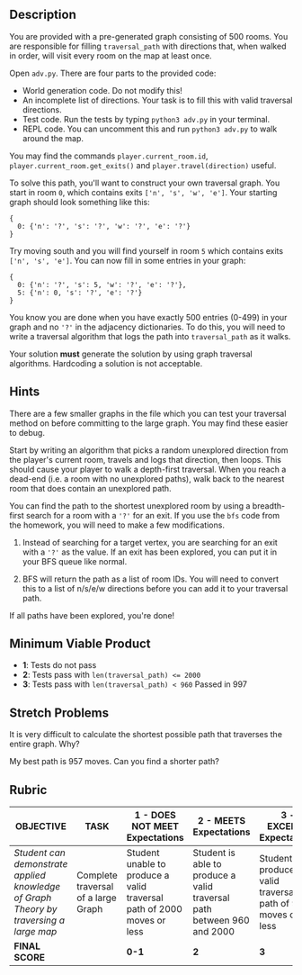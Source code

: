 ## Description

You are provided with a pre-generated graph consisting of 500 rooms. You are responsible for filling `traversal_path` with directions that, when walked in order, will visit every room on the map at least once.

Open `adv.py`. There are four parts to the provided code:

- World generation code. Do not modify this!
- An incomplete list of directions. Your task is to fill this with valid traversal directions.
- Test code. Run the tests by typing `python3 adv.py` in your terminal.
- REPL code. You can uncomment this and run `python3 adv.py` to walk around the map.

You may find the commands `player.current_room.id`, `player.current_room.get_exits()` and `player.travel(direction)` useful.

To solve this path, you'll want to construct your own traversal graph. You start in room `0`, which contains exits `['n', 's', 'w', 'e']`. Your starting graph should look something like this:

```
{
  0: {'n': '?', 's': '?', 'w': '?', 'e': '?'}
}
```

Try moving south and you will find yourself in room `5` which contains exits `['n', 's', 'e']`. You can now fill in some entries in your graph:

```
{
  0: {'n': '?', 's': 5, 'w': '?', 'e': '?'},
  5: {'n': 0, 's': '?', 'e': '?'}
}
```

You know you are done when you have exactly 500 entries (0-499) in your graph and no `'?'` in the adjacency dictionaries. To do this, you will need to write a traversal algorithm that logs the path into `traversal_path` as it walks.

Your solution **must** generate the solution by using graph traversal algorithms. Hardcoding a solution is not acceptable.

## Hints

There are a few smaller graphs in the file which you can test your traversal method on before committing to the large graph. You may find these easier to debug.

Start by writing an algorithm that picks a random unexplored direction from the player's current room, travels and logs that direction, then loops. This should cause your player to walk a depth-first traversal. When you reach a dead-end (i.e. a room with no unexplored paths), walk back to the nearest room that does contain an unexplored path.

You can find the path to the shortest unexplored room by using a breadth-first search for a room with a `'?'` for an exit. If you use the `bfs` code from the homework, you will need to make a few modifications.

1. Instead of searching for a target vertex, you are searching for an exit with a `'?'` as the value. If an exit has been explored, you can put it in your BFS queue like normal.

2. BFS will return the path as a list of room IDs. You will need to convert this to a list of n/s/e/w directions before you can add it to your traversal path.

If all paths have been explored, you're done!

## Minimum Viable Product

- **1**: Tests do not pass
- **2**: Tests pass with `len(traversal_path) <= 2000`
- **3**: Tests pass with `len(traversal_path) < 960`
  Passed in 997

## Stretch Problems

It is very difficult to calculate the shortest possible path that traverses the entire graph. Why?

My best path is 957 moves. Can you find a shorter path?

## Rubric

| OBJECTIVE                                                                             | TASK                                | 1 - DOES NOT MEET Expectations                                         | 2 - MEETS Expectations                                                 | 3 - EXCEEDS Expectations                                     | SCORE |
| ------------------------------------------------------------------------------------- | ----------------------------------- | ---------------------------------------------------------------------- | ---------------------------------------------------------------------- | ------------------------------------------------------------ | ----- |
| _Student can demonstrate applied knowledge of Graph Theory by traversing a large map_ | Complete traversal of a large Graph | Student unable to produce a valid traversal path of 2000 moves or less | Student is able to produce a valid traversal path between 960 and 2000 | Student produces a valid traversal path of 959 moves or less |       |
| **FINAL SCORE**                                                                       |                                     | **0-1**                                                                | **2**                                                                  | **3**                                                        |       |
